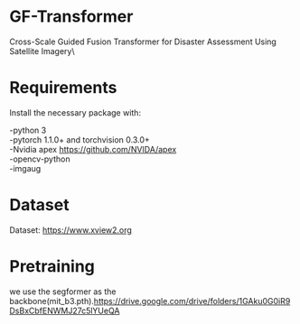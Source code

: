 # GF-Transformer
Cross-Scale Guided Fusion Transformer for Disaster Assessment Using Satellite Imagery\
# Requirements
   Install the necessary package with:
  
  -python 3\
  -pytorch 1.1.0+ and torchvision 0.3.0+\
  -Nvidia apex <https://github.com/NVIDA/apex>\
  -opencv-python\
  -imgaug

# Dataset
Dataset: https://www.xview2.org

# Pretraining
we use the segformer as the backbone(mit_b3.pth).<https://drive.google.com/drive/folders/1GAku0G0iR9DsBxCbfENWMJ27c5lYUeQA>
